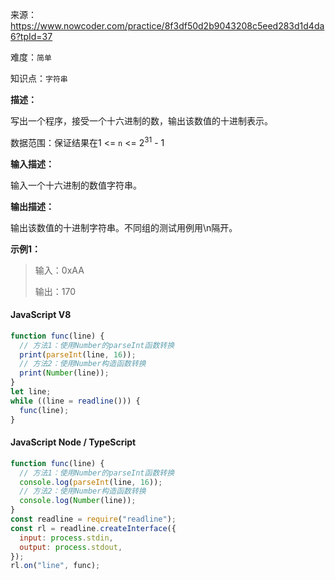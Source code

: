 来源：<https://www.nowcoder.com/practice/8f3df50d2b9043208c5eed283d1d4da6?tpId=37>

难度：`简单`

知识点：`字符串`

**描述：**

写出一个程序，接受一个十六进制的数，输出该数值的十进制表示。

数据范围：保证结果在1 <= `n` <= 2<sup>31</sup> - 1

**输入描述：**

输入一个十六进制的数值字符串。

**输出描述：**

输出该数值的十进制字符串。不同组的测试用例用\n隔开。

**示例1：**

> 输入：0xAA
>
> 输出：170

<!-- tabs:start -->

#### **JavaScript V8**

```javascript
function func(line) {
  // 方法1：使用Number的parseInt函数转换
  print(parseInt(line, 16));
  // 方法2：使用Number构造函数转换
  print(Number(line));
}
let line;
while ((line = readline())) {
  func(line);
}
```

#### **JavaScript Node / TypeScript**

```javascript
function func(line) {
  // 方法1：使用Number的parseInt函数转换
  console.log(parseInt(line, 16));
  // 方法2：使用Number构造函数转换
  console.log(Number(line));
}
const readline = require("readline");
const rl = readline.createInterface({
  input: process.stdin,
  output: process.stdout,
});
rl.on("line", func);
```

<!-- tabs:end -->
